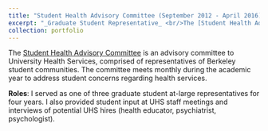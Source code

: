 ```yaml
---
title: "Student Health Advisory Committee (September 2012 - April 2016)"
excerpt: "_Graduate Student Representative_ <br/>The [Student Health Advisory Committee](http://uhs.berkeley.edu/students/SHAC/) is an advisory committee to University Health Services, comprised of representatives of Berkeley student communities. <br><br>"
collection: portfolio
---
```


The [Student Health Advisory Committee](http://uhs.berkeley.edu/students/SHAC/) is an advisory committee to University Health Services, comprised of representatives of Berkeley student communities. The committee meets monthly during the academic year to address student concerns regarding health services. 

__Roles__: I served as one of three graduate student at-large representatives for four years. I also provided student input at UHS staff meetings and interviews of potential UHS hires (health educator, psychiatrist, psychologist).